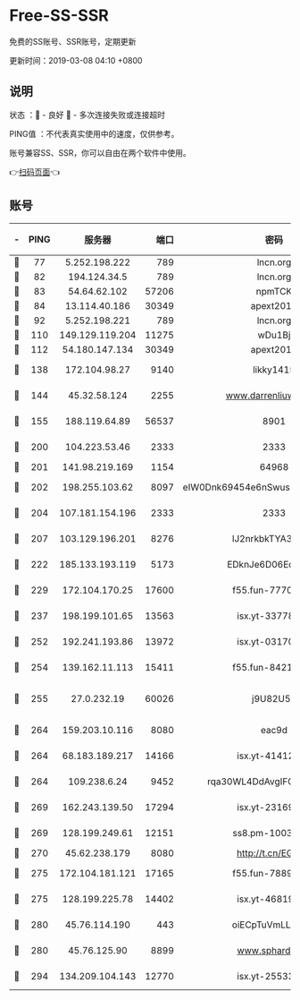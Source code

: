 # Free-SS-SSR

免费的SS账号、SSR账号，定期更新

更新时间：2019-03-08 04:10 +0800

## 说明

状态     ：🙂 - 良好 🙁 - 多次连接失败或连接超时

PING值   ：不代表真实使用中的速度，仅供参考。

账号兼容SS、SSR，你可以自由在两个软件中使用。

👉[扫码页面](https://liesauer.github.io/Free-SS-SSR/)👈

## 账号

|-|PING|服务器|端口|密码|加密方式|区域|
|:----:|:----:|:-----:|-----:|:----:|:----:|:----:|
|🙂|77|5.252.198.222|789|lncn.org|rc4|JP|
|🙂|82|194.124.34.5|789|lncn.org|rc4|JP|
|🙂|83|54.64.62.102|57206|npmTCK|rc4-md5|JP|
|🙂|84|13.114.40.186|30349|apext2019|chacha20|JP|
|🙂|92|5.252.198.221|789|lncn.org|rc4|JP|
|🙂|110|149.129.119.204|11275|wDu1Bj|rc4-md5|HK|
|🙂|112|54.180.147.134|30349|apext2019|chacha20|KR|
|🙂|138|172.104.98.27|9140|likky1415|aes-256-cfb|JP|
|🙂|144|45.32.58.124|2255|www.darrenliuwei.com|aes-256-cfb|JP|
|🙂|155|188.119.64.89|56537|8901|aes-256-cfb|RU|
|🙂|200|104.223.53.46|2333|2333|aes-256-cfb|US|
|🙂|201|141.98.219.169|1154|64968|chacha20|US|
|🙂|202|198.255.103.62|8097|eIW0Dnk69454e6nSwuspv9DmS201tQ0D|aes-256-cfb|US|
|🙂|204|107.181.154.196|2333|2333|aes-256-cfb|US|
|🙂|207|103.129.196.201|8276|lJ2nrkbkTYA30wv0|aes-256-cfb|US|
|🙂|222|185.133.193.119|5173|EDknJe6D06EoWDaw|aes-256-cfb|US|
|🙂|229|172.104.170.25|17600|f55.fun-77704492|aes-256-cfb|SG|
|🙂|237|198.199.101.65|13563|isx.yt-33778522|aes-256-cfb|US|
|🙂|252|192.241.193.86|13972|isx.yt-03170205|aes-256-cfb|US|
|🙂|254|139.162.11.113|15411|f55.fun-84218375|aes-256-cfb|SG|
|🙂|255|27.0.232.19|60026|j9U82U53|xchacha20-ietf-poly1305|HK|
|🙂|264|159.203.10.116|8080|eac9d|aes-256-cfb|CA|
|🙂|264|68.183.189.217|14166|isx.yt-41412317|aes-256-cfb|SG|
|🙂|264|109.238.6.24|9452|rqa30WL4DdAvgIFG6Fs3znzTa|aes-256-cfb|FR|
|🙂|269|162.243.139.50|17294|isx.yt-23169246|aes-256-cfb|US|
|🙂|269|128.199.249.61|12151|ss8.pm-10038971|aes-256-cfb|SG|
|🙂|270|45.62.238.179|8080|http://t.cn/EGJIyrl|rc4-md5|CA|
|🙂|275|172.104.181.121|17165|f55.fun-78892588|aes-256-cfb|SG|
|🙂|275|128.199.225.78|14402|isx.yt-46819903|aes-256-cfb|SG|
|🙂|280|45.76.114.190|443|oiECpTuVmLLxk4Ts|aes-256-cfb|AU|
|🙂|280|45.76.125.90|8899|www.sphard.com|aes-256-cfb|AU|
|🙂|294|134.209.104.143|12770|isx.yt-25533244|aes-256-cfb|SG|
